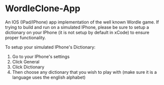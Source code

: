 # WordleClone-App

An IOS (IPad/IPhone) app implementation of the well known Wordle game. If trying to build and run on a simulated IPhone,
please be sure to setup a dictionary on your IPhone (it is not setup by default in xCode) to ensure proper functionality.

To setup your simulated IPhone's Dictionary:

  1. Go to your IPhone's settings
  2. Click General
  3. Click Dictionary
  4. Then choose any dictionary that you wish to play with (make sure it is a language uses the english alphabet)
